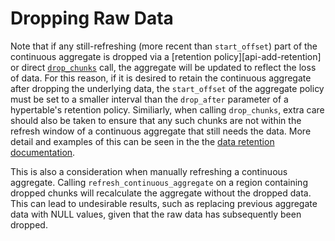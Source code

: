 # Dropping Raw Data

Note that if any still-refreshing (more recent than `start_offset`) part of the
continuous aggregate is dropped via a [retention policy][api-add-retention] or
direct [`drop_chunks`][api-drop-chunks] call, the aggregate will be updated to
reflect the loss of data. For this reason, if it is desired to retain the continuous
aggregate after dropping the underlying data, the `start_offset` of the aggregate
policy must be set to a smaller interval than the `drop_after` parameter of a
hypertable's retention policy. Similiarly, when calling `drop_chunks`, extra
care should also be taken to ensure that any such chunks are not within the
refresh window of a continuous aggregate that still needs the data.  More detail
and examples of this can be seen in the the [data retention documentation][retention-aggregate].

This is also a consideration when manually refreshing a continuous aggregate.
Calling `refresh_continuous_aggregate` on a region containing dropped chunks will
recalculate the aggregate without the dropped data. This can lead to undesirable
results, such as replacing previous aggregate data with NULL values, given that the
raw data has subsequently been dropped.



[api-drop-chunks]: /api/:currentVersion:/hypertable/drop_chunks
[retention-aggregate]: /how-to-guides/data-retention-with-continuous-aggregates/
